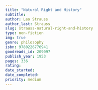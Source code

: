 ```yaml
---
title: "Natural Right and History"
subtitle: 
author: Leo Strauss
author_last: Strauss
slug: strauss-natural-right-and-history
type: non-fiction
img: true
genre: philosophy
isbn: 9780226776941
goodreads_id: 209097
publish_year: 1953
pages: 336
rating: 
date_started:
date_completed:
priority: medium
---
```

